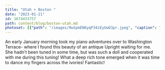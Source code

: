 ```yaml
---
title: "Utah + Boston "
date: "2023-01-21"
id: 1674433757
path: content/blog/boston-utah.md
photoset: [{"path": "/images/9wSpmEN8yqP34iEyUwD3pr.jpeg", "caption": "Early morning tuning in Odgen, UT", "thumbnail": "True"}, {"path": "/images/nwBrpck2CdkHbgjVr82eWB.jpeg", "caption": ""}]
---
```

An early January morning took my piano adventures over to Washington Terrace- where I found this beauty of an antique Upright waiting for me. She hadn’t been tuned in some time, but was such a doll and cooperated with me during this tuning! What a deep rich tone emerged when it was time to dance my fingers across the ivories! Fantastic!